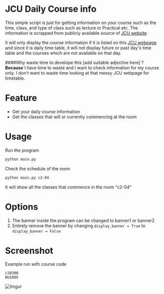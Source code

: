 # JCU Daily Course info

This simple script is just for getting information on your course such as the time, class, and type of class such as lecture or Practical etc. The information is scrapped from publicly available source of [JCU website](http://afm.jcu.edu.sg/JCU/InfoDisplay/DailyCourseInfoMain.aspx)

It will only display the course information if it is listed on this [JCU webpage](http://afm.jcu.edu.sg/JCU/InfoDisplay/DailyCourseInfoMain.aspx) and since it is daily time table, it will not display future or past day's time table and the courses which are not available on that day. 

####Why waste time to develope this [add suitable adjective here] ?
**Because** I have time to waste and I want to check information for my course only. I don't want to waste time looking at that messy JCU webpage for timetable.

Feature 
===

- Get your daily course information
- Get the classes that will or currently commencing at the room


Usage
===

Run the program 
```sh
python main.py
```

Check the schedule of the room
```sh
python main.py c2-04
```
It will show all the classes that commence in the room "c2-04"


Options
===
1. The banner inside the program can be changed to banner1 or banner2
2. Entirely remove the banner by changing `display_banner = True` to `display_banner = False`

Screenshot
=====
Example run with course code
```
LS0300
BU1805
```
![Imgur](http://i.imgur.com/ExJ70Xs.png)

